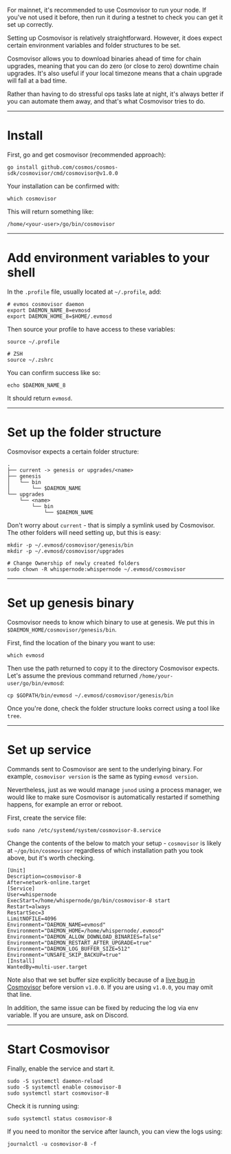 For mainnet, it's recommended to use Cosmovisor to run your node. If you've not used it before, then run it during a testnet to check you can get it set up correctly.

Setting up Cosmovisor is relatively straightforward. However, it does expect certain environment variables and folder structures to be set.

Cosmovisor allows you to download binaries ahead of time for chain upgrades, meaning that you can do zero (or close to zero) downtime chain upgrades. It's also useful if your local timezone means that a chain upgrade will fall at a bad time.

Rather than having to do stressful ops tasks late at night, it's always better if you can automate them away, and that's what Cosmovisor tries to do.

---

# Install

First, go and get cosmovisor (recommended approach):

```shell
go install github.com/cosmos/cosmos-sdk/cosmovisor/cmd/cosmovisor@v1.0.0
```

Your installation can be confirmed with:

```shell
which cosmovisor
```

This will return something like:

```shell
/home/<your-user>/go/bin/cosmovisor
```

---

# Add environment variables to your shell

In the `.profile` file, usually located at `~/.profile`, add:

```shell
# evmos cosmovisor daemon
export DAEMON_NAME_8=evmosd
export DAEMON_HOME_8=$HOME/.evmosd
```

Then source your profile to have access to these variables:

```shell
source ~/.profile

# ZSH
source ~/.zshrc
```

You can confirm success like so:

```shell
echo $DAEMON_NAME_8
```

It should return `evmosd`.

---

# Set up the folder structure

Cosmovisor expects a certain folder structure:

```shell
.
├── current -> genesis or upgrades/<name>
├── genesis
│   └── bin
│       └── $DAEMON_NAME
└── upgrades
    └── <name>
        └── bin
            └── $DAEMON_NAME
```

Don't worry about `current` - that is simply a symlink used by Cosmovisor. The other folders will need setting up, but this is easy:

```shell
mkdir -p ~/.evmosd/cosmovisor/genesis/bin 
mkdir -p ~/.evmosd/cosmovisor/upgrades

# Change Ownership of newly created folders
sudo chown -R whispernode:whispernode ~/.evmosd/cosmovisor
```

---

# Set up genesis binary

Cosmovisor needs to know which binary to use at genesis. We put this in `$DAEMON_HOME/cosmovisor/genesis/bin`.

First, find the location of the binary you want to use:

```shell
which evmosd
```

Then use the path returned to copy it to the directory Cosmovisor expects. Let's assume the previous command returned `/home/your-user/go/bin/evmosd`:

```shell
cp $GOPATH/bin/evmosd ~/.evmosd/cosmovisor/genesis/bin
```

Once you're done, check the folder structure looks correct using a tool like `tree`.

---

# Set up service

Commands sent to Cosmovisor are sent to the underlying binary. For example, `cosmovisor version` is the same as typing `evmosd version`.

Nevertheless, just as we would manage `junod` using a process manager, we would like to make sure Cosmovisor is automatically restarted if something happens, for example an error or reboot.

First, create the service file:

```shell
sudo nano /etc/systemd/system/cosmovisor-8.service
```

Change the contents of the below to match your setup - `cosmovisor` is likely at `~/go/bin/cosmovisor` regardless of which installation path you took above, but it's worth checking.

```shell
[Unit]
Description=cosmovisor-8
After=network-online.target
[Service]
User=whispernode
ExecStart=/home/whispernode/go/bin/cosmovisor-8 start
Restart=always
RestartSec=3
LimitNOFILE=4096
Environment="DAEMON_NAME=evmosd"
Environment="DAEMON_HOME=/home/whispernode/.evmosd"
Environment="DAEMON_ALLOW_DOWNLOAD_BINARIES=false"
Environment="DAEMON_RESTART_AFTER_UPGRADE=true"
Environment="DAEMON_LOG_BUFFER_SIZE=512"
Environment="UNSAFE_SKIP_BACKUP=true"
[Install]
WantedBy=multi-user.target
```

Note also that we set buffer size explicitly because of a [live bug in Cosmovisor](https://github.com/cosmos/cosmos-sdk/pull/8590) before version `v1.0.0`. If you are using `v1.0.0`, you may omit that line.

In addition, the same issue can be fixed by reducing the log via env variable. If you are unsure, ask on Discord.

---

# Start Cosmovisor

Finally, enable the service and start it.

```shell
sudo -S systemctl daemon-reload
sudo -S systemctl enable cosmovisor-8
sudo systemctl start cosmovisor-8
```

Check it is running using:

```shell
sudo systemctl status cosmovisor-8
```

If you need to monitor the service after launch, you can view the logs using:

```shell
journalctl -u cosmovisor-8 -f
```

<br>
